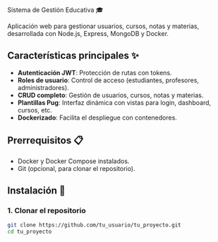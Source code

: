  Sistema de Gestión Educativa 🎓

Aplicación web para gestionar usuarios, cursos, notas y materias, desarrollada con Node.js, Express, MongoDB y Docker.

## Características principales ✨
- **Autenticación JWT**: Protección de rutas con tokens.
- **Roles de usuario**: Control de acceso (estudiantes, profesores, administradores).
- **CRUD completo**: Gestión de usuarios, cursos, notas y materias.
- **Plantillas Pug**: Interfaz dinámica con vistas para login, dashboard, cursos, etc.
- **Dockerizado**: Facilita el despliegue con contenedores.

## Prerrequisitos 📋
- Docker y Docker Compose instalados.
- Git (opcional, para clonar el repositorio).

## Instalación 🚀

### 1. Clonar el repositorio
```bash
git clone https://github.com/tu_usuario/tu_proyecto.git
cd tu_proyecto
